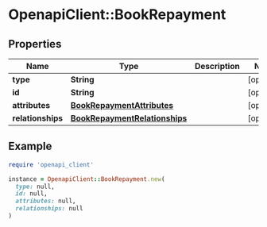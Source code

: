 # OpenapiClient::BookRepayment

## Properties

| Name | Type | Description | Notes |
| ---- | ---- | ----------- | ----- |
| **type** | **String** |  | [optional] |
| **id** | **String** |  | [optional] |
| **attributes** | [**BookRepaymentAttributes**](BookRepaymentAttributes.md) |  | [optional] |
| **relationships** | [**BookRepaymentRelationships**](BookRepaymentRelationships.md) |  | [optional] |

## Example

```ruby
require 'openapi_client'

instance = OpenapiClient::BookRepayment.new(
  type: null,
  id: null,
  attributes: null,
  relationships: null
)
```

